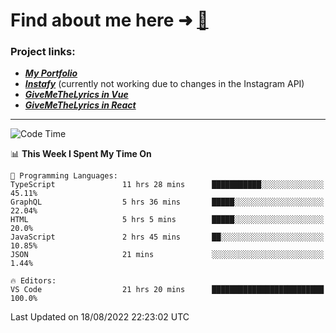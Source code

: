 # Find about me here ➜ [🧑](https://pauabella.dev)

### Project links:
- ***[My Portfolio](https://pauabella.dev)***
- ***[Instafy](https://instafy.me)*** (currently not working due to changes in the Instagram API)
- ***[GiveMeTheLyrics in Vue](https://lyrics.pauabella.dev)***
- ***[GiveMeTheLyrics in React](https://pauabella.dev/GiveMeTheLyrics)***

---
<!--START_SECTION:waka-->
![Code Time](http://img.shields.io/badge/Code%20Time-1%2C371%20hrs-blue)

📊 **This Week I Spent My Time On** 

```text
💬 Programming Languages: 
TypeScript               11 hrs 28 mins      ███████████░░░░░░░░░░░░░░   45.11% 
GraphQL                  5 hrs 36 mins       █████░░░░░░░░░░░░░░░░░░░░   22.04% 
HTML                     5 hrs 5 mins        █████░░░░░░░░░░░░░░░░░░░░   20.0% 
JavaScript               2 hrs 45 mins       ██░░░░░░░░░░░░░░░░░░░░░░░   10.85% 
JSON                     21 mins             ░░░░░░░░░░░░░░░░░░░░░░░░░   1.44%

🔥 Editors: 
VS Code                  21 hrs 20 mins      █████████████████████████   100.0%

```


 Last Updated on 18/08/2022 22:23:02 UTC
<!--END_SECTION:waka-->
